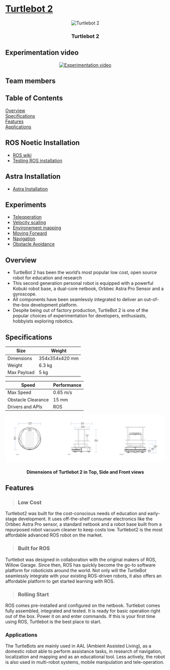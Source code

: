 # [Turtlebot 2](https://www.turtlebot.com/turtlebot2/)
<p align="center">
  <img width="350" src="https://user-images.githubusercontent.com/44544565/201526868-b8ce8391-5ef5-4441-a118-1c8054eb4c65.jpg" title="Turtlebot 2">
  <h3 align="center">Turtlebot 2</h3>
</p>

## Experimentation video
<div align="center">
  <a href="resources/img/turtlebot2_specs.png"> <img src="" alt="Experimentation video"></a>
</div>

## Team members


## Table of Contents  
[Overview](#overview)  
[Specifications](#specifications) <br />
[Features ](#features)<br />
[Applications](#applications)

## ROS Noetic Installation
 - [ROS wiki](http://wiki.ros.org/noetic/Installation/Ubuntu)
 - [Testing ROS installation](./Testing%20ROS%20installation)
 
## Astra Installation
 - [Astra Installation](./Astra%20Installation/Readme.md)


## Experiments
  - [Teleoperation](./Teleoperation)
  - [Velocity scaling](./Velocity%20scaling#readme)
  - [Environement mapping](./Mapping%20a%20environment)
  - [Moving Forward](./Moving%20Forward#readme)
  - [Navigation](./Navigation#readme)
  - [Obstacle Avoidance](.Obstacle%20Avoidance#readme)
  
## Overview
- TurtleBot 2 has been the world’s most popular low cost, open source robot for education and research
- This second generation personal robot is equipped with a powerful Kobuki robot base, a dual-core netbook, Orbbec Astra Pro Sensor and a gyroscope. 
- All components have been seamlessly integrated to deliver an out-of-the-box development platform.
- Despite being out of factory production, TurtleBot 2 is one of the popular choices of experimentation for developers, enthusiasts, hobbyists exploring robotics.

## Specifications

|  Size  |  Weight  |
|  ---------- |  -------------  |
|  Dimensions  |  354x354x420 mm  |
|  Weight  |  6.3 kg  |
|  Max Payload  |  5 kg  |


|  Speed  |  Performance  |
|  ---------  |  ----------  |
|  Max Speed  |  0.65 m/s  |
|  Obstacle Clearance  |  15 mm |
|  Drivers and APIs  |  ROS  |


<p align="center">
  <img width="1050" src="resources/img/turtlebot2_specs.png" title="Top, Side and Front view">
  <h4 align="center">Dimensions of Turtlebot 2 in Top, Side and Front views</h4>
</p>


## Features

> ### Low Cost
Turtlebot2 was built for the cost-conscious needs of education and early-stage development. It uses off-the-shelf consumer electronics like the Orbbec Astra Pro sensor, a standard netbook and a robot base built from a repurposed robot vacuum cleaner to keep costs low. Turtlebot2 is the most affordable advanced ROS robot on the market.
 
> ### Built for ROS
Turtlebot was designed in collaboration with the original makers of ROS, Willow Garage. Since then, ROS has quickly become the go-to software platform for roboticists around the world. Not only will the TurtleBot seamlessly integrate with your existing ROS-driven robots, it also offers an affordable platform to get started learning with ROS.
 
> ### Rolling Start
ROS comes pre-installed and configured on the netbook. Turtlebot comes fully assembled, integrated and tested. It is ready for basic operation right out of the box. Power it on and enter commands. If this is your first time using ROS, Turtlebot is the best place to start.

### Applications
The TurtleBots are mainly used in AAL (Ambient Assisted Living), as a domestic robot able to perform assistance tasks, in research of navigation, localization and mapping and as an educational tool. Less actively, the robot is also used in multi-robot systems, mobile manipulation and tele-operation.
